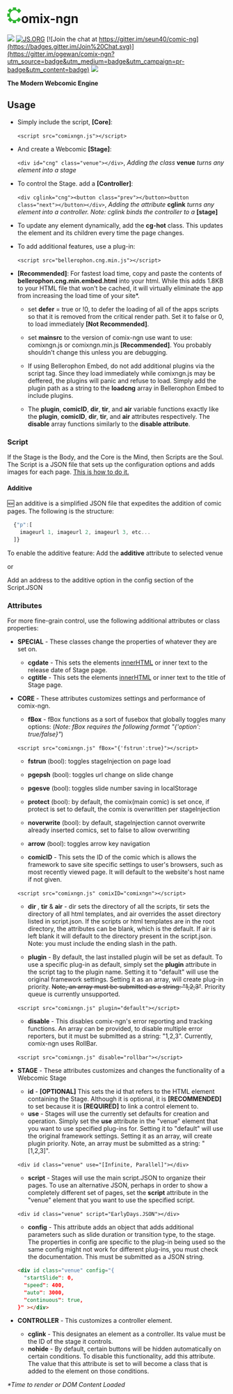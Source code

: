 # ![C](https://raw.githubusercontent.com/ogewan/comix-ngn/master/assets/logo/static-c-comixngn.png)omix-ngn
![](https://img.shields.io/github/release/ogewan/comix-ngn.svg) [![JS.ORG](https://img.shields.io/badge/js.org-dns-ffb400.svg?style=flat-square)](http://js.org) [![Join the chat at https://gitter.im/seun40/comic-ng](https://badges.gitter.im/Join%20Chat.svg)](https://gitter.im/ogewan/comix-ngn?utm_source=badge&utm_medium=badge&utm_campaign=pr-badge&utm_content=badge) <!--[![Issue Stats](http://www.issuestats.com/github/ogewan/comix-ngn/badge/pr?style=flat)](http://www.issuestats.com/github/ogewan/comix-ngn) [![Issue Stats](http://www.issuestats.com/github/ogewan/comix-ngn/badge/issue?style=flat)](http://www.issuestats.com/github/ogewan/comix-ngn)--> ![](https://img.shields.io/github/downloads/ogewan/comix-ngn/latest/total.svg)

**The Modern Webcomic Engine**
## Usage
* Simply include the script, **[Core]**:

  ```<script src="comixngn.js"></script>```

* And create a Webcomic **[Stage]**:

   ```<div id="cng" class="venue"></div>```, *Adding the class* **venue** *turns any element into a stage*

* To control the Stage. add a **[Controller]**:

   ```<div cglink="cng"><button class="prev"></button><button class="next"></button></div>```, *Adding the attribute* **cglink** *turns any element into a controller. Note: cglink binds the controller to a* **[stage]**

* To update any element dynamically, add the **cg-hot** class. This updates the element and its children every time the page changes.

* To add additional features, use a plug-in:

   ```<script src="bellerophon.cng.min.js"></script>```

* __[Recommended]__: For fastest load time, copy and paste the contents of **bellerophon.cng.min.embed.html** into your html. While this adds 1.8KB to your HTML file that won't be cached, it will virtually eliminate the app from increasing the load time of your site*.
  * set **defer** = true or !0, to defer the loading of all of the apps scripts so that it is removed from the critical render path. Set it to false or 0, to load immediately __[Not Recommended]__.
  * set **mainsrc** to the version of comix-ngn use want to use: comixngn.js or comixngn.min.js __[Recommended]__. You probably shouldn't change this unless you are debugging.
  * If using Bellerophon Embed, do not add additional plugins via the script tag. Since they load immediately while comixngn.js may be deffered, the plugins will panic and refuse to load. Simply add the plugin path as a string to the **loadcng** array in Bellerophon Embed to include plugins.

  * The **plugin**, **comicID**, **dir**, **tir**, and **air** variable functions exactly like the **plugin**, **comicID**, **dir**, **tir**, and **air** attributes respectively. The **disable** array functions similarly to the **disable attribute**.

### Script
If the Stage is the Body, and the Core is the Mind, then Scripts are the Soul. The Script is a JSON file that sets up the configuration options and adds images for each page. [This is how to do it.](https://github.com/ogewan/comix-ngn/wiki/How-to-Script)
#### Additive 
:new: an additive is a simplified JSON file that expedites the addition of comic pages.
The following is the structure: 
``` js
  {"p":[
    imageurl 1, imageurl 2, imageurl 3, etc...
  ]}
  ```
To enable the additive feature:
Add the **additive** attribute to selected venue

or

Add an address to the additive option in the config section of the Script.JSON
### Attributes
For more fine-grain control, use the following additional attributes or class properties:
* __SPECIAL__ - These classes change the properties of whatever they are set on.
  * __cgdate__ - This sets the elements [innerHTML](https://developer.mozilla.org/en-US/docs/Web/API/Element/innerHTML) or inner text to the release date of Stage page.
  * __cgtitle__ - This sets the elements [innerHTML](https://developer.mozilla.org/en-US/docs/Web/API/Element/innerHTML) or inner text to the title of Stage page.
* __CORE__ - These attributes customizes settings and performance of comix-ngn.
  * __fBox__ - fBox functions as a sort of fusebox that globally toggles many options:
(*Note: fBox requires the following format "{'option': true/false}"*)

   ```<script src="comixngn.js" fBox="{'fstrun':true}"></script>```

     * __fstrun__ (bool): toggles stageInjection on page load
     * __pgepsh__ (bool): toggles url change on slide change
     * __pgesve__ (bool): toggles slide number saving in localStorage
     * __protect__ (bool): by default, the comix(main comic) is set once, if protect is set to default, the comix is overwritten per stageInjection
     * __noverwrite__ (bool): by default, stageInjection cannot overwrite already inserted comics, set to false to allow overwriting
     * __arrow__ (bool): toggles arrow key navigation 

  * __comicID__ - This sets the ID of the comic which is allows the framework to save site specific settings to user's browsers, such as most recently viewed page. It will default to the website's host name if not given.

  ```<script src="comixngn.js" comixID="comixngn"></script>```

  * __dir__ , __tir__ & __air__ - dir sets the directory of all the scripts, tir sets the directory of all html templates, and air overrides the asset directory listed in script.json. If the scripts or html templates are in the root directory, the attributes can be blank, which is the default. If air is left blank it will default to the directory present in the script.json. Note: you must include the ending slash in the path.

  * __plugin__ - By default, the last installed plugin will be set as default. To use a specific plug-in as default, simply set the **plugin** attribute in the script tag to the plugin name. Setting it to "default" will use the original framework settings. Setting it as an array, will create plug-in priority. ~~Note, an array must be submitted as a string: "1,2,3"~~. Priority queue is currently unsupported.

  ```<script src="comixngn.js" plugin="default"></script>```

  * __disable__ - This disables comix-ngn's error reporting and tracking functions. An array can be provided, to disable multiple error reporters, but it must be submitted as a string: "1,2,3". Currently, comix-ngn uses RollBar.

  ```<script src="comixngn.js" disable="rollbar"></script>```
* __STAGE__ - These attributes customizes and changes the functionality of a Webcomic Stage
  * __id__ - __[OPTIONAL]__ This sets the id that refers to the HTML element containing the Stage. Although it is optional, it is __[RECOMMENDED]__ to set because it is __[REQUIRED]__ to link a control element to.
  * __use__ - Stages will use the currently set defaults for creation and operation. Simply set the **use** attribute in the "venue" element that you want to use specified plug-ins for. Setting it to "default" will use the original framework settings. Setting it as an array, will create plugin priority. Note, an array must be submitted as a string: "[1,2,3]".

  ```<div id class="venue" use="[Infinite, Parallel]"></div>```

  * __script__ - Stages will use the main script.JSON to organize their pages. To use an alternative JSON, perhaps in order to show a completely different set of pages, set the **script** attribute in the "venue" element that you want to use the specified script.

  ```<div id class="venue" script="EarlyDays.JSON"></div>```

  * __config__ - This attribute adds an object that adds additional parameters such as slide duration or transition type, to the stage. The properties in config are specific to the plug-in being used so the same config might not work for different plug-ins, you must check the documentation. This must be submitted as a JSON string.

  ``` html
  <div id class="venue" config="{
    "startSlide": 0,
    "speed": 400,
    "auto": 3000,
    "continuous": true,
  }" ></div>
  ```
* __CONTROLLER__ - This customizes a controller element.
  * __cglink__ - This designates an element as a controller. Its value must be the ID of the stage it controls.
  * __nohide__ - By default, certain buttons will be hidden automatically on certain conditions. To disable this functionality, add this attribute. The value that this attribute is set to will become a class that is added to the element on those conditions.

_*Time to render or DOM Content Loaded_
